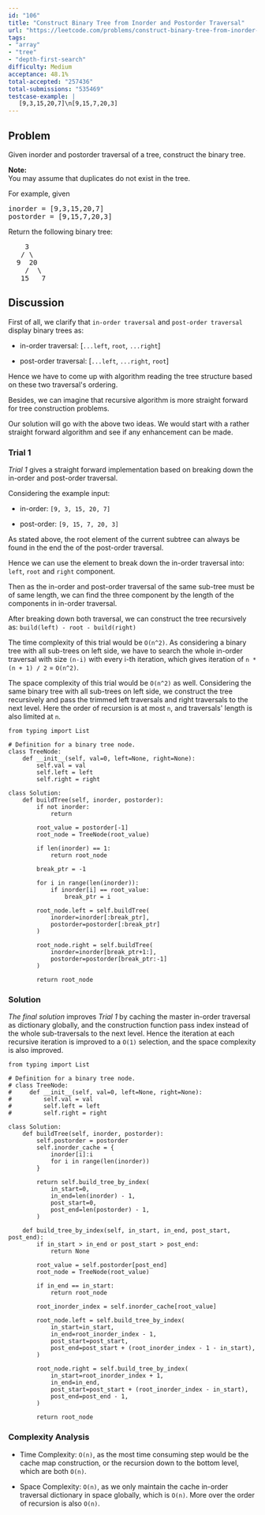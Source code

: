 ```yaml
---
id: "106"
title: "Construct Binary Tree from Inorder and Postorder Traversal"
url: "https://leetcode.com/problems/construct-binary-tree-from-inorder-and-postorder-traversal/description/"
tags:
- "array"
- "tree"
- "depth-first-search"
difficulty: Medium
acceptance: 48.1%
total-accepted: "257436"
total-submissions: "535469"
testcase-example: |
   [9,3,15,20,7]\n[9,15,7,20,3]
---
```


## Problem

<p>Given inorder and postorder traversal of a tree, construct the binary tree.</p>

<p><strong>Note:</strong><br />
You may assume that duplicates do not exist in the tree.</p>

<p>For example, given</p>

<pre>
inorder =&nbsp;[9,3,15,20,7]
postorder = [9,15,7,20,3]</pre>

<p>Return the following binary tree:</p>

<pre>
    3
   / \
  9  20
    /  \
   15   7
</pre>

## Discussion

First of all, we clarify that `in-order traversal` and `post-order traversal`
display binary trees as:

- in-order traversal: [`...left`, `root`, `...right`]

- post-order traversal: [`...left`, `...right`, `root`]

Hence we have to come up with algorithm reading the tree structure
based on these two traversal's ordering.

Besides, we can imagine that recursive algorithm is more
straight forward for tree construction problems.

Our solution will go with the above two ideas.
We would start with a rather straight forward algorithm and
see if any enhancement can be made.

### Trial 1

*Trial 1* gives a straight forward implementation based on
breaking down the in-order and post-order traversal.

Considering the example input:

- in-order: `[9, 3, 15, 20, 7]`

- post-order: `[9, 15, 7, 20, 3]`

As stated above, the root element of the current subtree can always be found
in the end the of the post-order traversal.

Hence we can use the element to break down the in-order traversal into:
`left`, `root` and `right` component.

Then as the in-order and post-order traversal of the same sub-tree must be of
same length, we can find the three component by the length of the components
in in-order traversal.

After breaking down both traversal, we can construct the tree recursively as:
`build(left) - root - build(right)`

The time complexity of this trial would be `O(n^2)`. As considering a binary
tree with all sub-trees on left side, we have to search the whole
in-order traversal with size `(n-i)` with every i-th iteration, which gives
iteration of `n * (n + 1) / 2` = `O(n^2)`.

The space complexity of this trial would be `O(n^2)` as well. Considering
the same binary tree with all sub-trees on left side, we construct the tree
recursively and pass the trimmed left traversals and right traversals to the
next level. Here the order of recursion is at most `n`,
and traversals' length is also limited at `n`.

```py3
from typing import List

# Definition for a binary tree node.
class TreeNode:
    def __init__(self, val=0, left=None, right=None):
        self.val = val
        self.left = left
        self.right = right

class Solution:
    def buildTree(self, inorder, postorder):
        if not inorder:
            return

        root_value = postorder[-1]
        root_node = TreeNode(root_value)

        if len(inorder) == 1:
            return root_node

        break_ptr = -1

        for i in range(len(inorder)):
            if inorder[i] == root_value:
                break_ptr = i

        root_node.left = self.buildTree(
            inorder=inorder[:break_ptr],
            postorder=postorder[:break_ptr]
        )

        root_node.right = self.buildTree(
            inorder=inorder[break_ptr+1:],
            postorder=postorder[break_ptr:-1]
        )

        return root_node
```

### Solution

*The final solution* improves *Trial 1* by caching the
master in-order traversal as dictionary globally, and the construction function
pass index instead of the whole sub-traversals to the next level. Hence the
iteration at each recursive iteration is improved to a `O(1)` selection, and
the space complexity is also improved.

```py3
from typing import List

# Definition for a binary tree node.
# class TreeNode:
#     def __init__(self, val=0, left=None, right=None):
#         self.val = val
#         self.left = left
#         self.right = right

class Solution:
    def buildTree(self, inorder, postorder):
        self.postorder = postorder
        self.inorder_cache = {
            inorder[i]:i
            for i in range(len(inorder))
        }

        return self.build_tree_by_index(
            in_start=0,
            in_end=len(inorder) - 1,
            post_start=0,
            post_end=len(postorder) - 1,
        )

    def build_tree_by_index(self, in_start, in_end, post_start, post_end):
        if in_start > in_end or post_start > post_end:
            return None

        root_value = self.postorder[post_end]
        root_node = TreeNode(root_value)

        if in_end == in_start:
            return root_node

        root_inorder_index = self.inorder_cache[root_value]

        root_node.left = self.build_tree_by_index(
            in_start=in_start,
            in_end=root_inorder_index - 1,
            post_start=post_start,
            post_end=post_start + (root_inorder_index - 1 - in_start),
        )

        root_node.right = self.build_tree_by_index(
            in_start=root_inorder_index + 1,
            in_end=in_end,
            post_start=post_start + (root_inorder_index - in_start),
            post_end=post_end - 1,
        )

        return root_node
```

### Complexity Analysis

- Time Complexity: `O(n)`, as the most time consuming step would be the cache
  map construction, or the recursion down to the bottom level, which are both
  `O(n)`.

- Space Complexity: `O(n)`, as we only maintain the cache in-order traversal
  dictionary in space globally, which is `O(n)`.
  More over the order of recursion is also `O(n)`.
